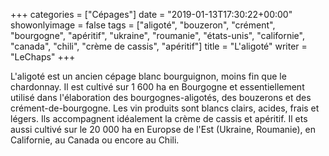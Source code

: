 +++
categories = ["Cépages"]
date = "2019-01-13T17:30:22+00:00"
showonlyimage = false
tags = ["aligoté", "bouzeron", "crément", "bourgogne", "apéritif", "ukraine", "roumanie", "états-unis", "californie", "canada", "chili", "crème de cassis", "apéritif"]
title = "L'aligoté"
writer = "LeChaps"
+++

L'aligoté est un ancien cépage blanc bourguignon, moins fin que le chardonnay. Il est cultivé sur 1 600 ha en Bourgogne et essentiellement utilisé dans l'élaboration des bourgognes-aligotés, des bouzerons et des crément-de-bourgogne. Les vin produits sont blancs clairs, acides, frais et légers. Ils accompagnent idéalement la crème de cassis et apéritif. Il ets aussi cultivé sur le 20 000 ha en Europse de l'Est (Ukraine, Roumanie), en Californie, au Canada ou encore au Chili.